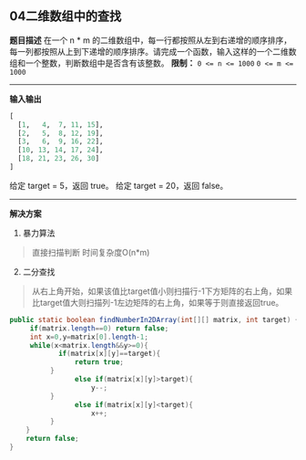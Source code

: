 ## 04二维数组中的查找
**题目描述**
在一个 n * m 的二维数组中，每一行都按照从左到右递增的顺序排序，每一列都按照从上到下递增的顺序排序。请完成一个函数，输入这样的一个二维数组和一个整数，判断数组中是否含有该整数。
**限制：**
`0 <= n <= 1000`
`0 <= m <= 1000`

--------
**输入输出**
```python
[
  [1,   4,  7, 11, 15],
  [2,   5,  8, 12, 19],
  [3,   6,  9, 16, 22],
  [10, 13, 14, 17, 24],
  [18, 21, 23, 26, 30]
]
```
给定 target = 5，返回 true。
给定 target = 20，返回 false。

----
**解决方案**
1. 暴力算法
> 直接扫描判断 时间复杂度O(n*m)
2. 二分查找
> 从右上角开始，如果该值比target值小则扫描行-1下方矩阵的右上角，如果比target值大则扫描列-1左边矩阵的右上角，如果等于则直接返回true。

```java
public static boolean findNumberIn2DArray(int[][] matrix, int target) {  
     if(matrix.length==0) return false;  
	 int x=0,y=matrix[0].length-1;  
	 while(x<matrix.length&&y>=0){  
	        if(matrix[x][y]==target){  
	            return true;  
		  }  
		        else if(matrix[x][y]>target){  
		            y--;  
		  }  
		        else if(matrix[x][y]<target){  
		            x++;  
		  }  
    }  
    return false;  
}
```
